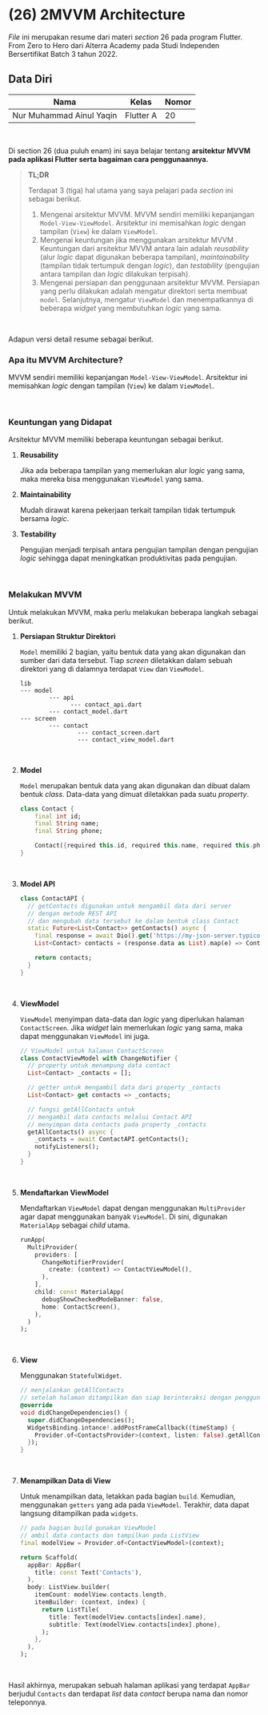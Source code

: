 # **(26) 2MVVM Architecture**

*File* ini merupakan resume dari materi *section* 26 pada program Flutter. From Zero to Hero dari Alterra Academy pada Studi Independen Bersertifikat Batch 3 tahun 2022.

## **Data Diri**

| Nama                     | Kelas      | Nomor      |
|--------------------------|------------|------------|
| Nur Muhammad Ainul Yaqin | Flutter A  | 20         | 

</br>

Di section 26 (dua puluh enam) ini saya belajar tentang **arsitektur MVVM pada aplikasi Flutter serta bagaiman cara penggunaannya.**

> **TL;DR**
> 
> Terdapat 3 (tiga) hal utama yang saya pelajari pada *section* ini sebagai berikut.
>
>1. Mengenai arsitektur MVVM. MVVM sendiri memiliki kepanjangan `Model-View-ViewModel`. Arsitektur ini memisahkan *logic* dengan tampilan (`View`) ke dalam `ViewModel`.
>2. Mengenai keuntungan jika menggunakan arsitektur MVVM . Keuntungan dari arsitektur MVVM antara lain adalah *reusability* (alur *logic* dapat digunakan beberapa tampilan), *maintainability* (tampilan tidak tertumpuk dengan *logic*), dan *testability* (pengujian antara tampilan dan *logic* dilakukan terpisah).
>3. Mengenai persiapan dan penggunaan arsitektur MVVM. Persiapan yang perlu dilakukan adalah mengatur direktori serta membuat `model`. Selanjutnya, mengatur `ViewModel` dan menempatkannya di beberapa *widget* yang membutuhkan *logic* yang sama.

</br>

Adapun versi detail resume sebagai berikut.

### **Apa itu MVVM Architecture?**

MVVM sendiri memiliki kepanjangan `Model-View-ViewModel`. Arsitektur ini memisahkan *logic* dengan tampilan (`View`) ke dalam `ViewModel`.


</br>

### **Keuntungan yang Didapat**

Arsitektur MVVM memiliki beberapa keuntungan sebagai berikut.

1. **Reusability**
    
    Jika ada beberapa tampilan yang memerlukan alur *logic* yang sama, maka mereka bisa menggunakan `ViewModel` yang sama.
    
2. **Maintainability**
    
    Mudah dirawat karena pekerjaan terkait tampilan tidak tertumpuk bersama *logic*.
    
3. **Testability**
    
    Pengujian menjadi terpisah antara pengujian tampilan dengan pengujian *logic* sehingga dapat meningkatkan produktivitas pada pengujian.
    

</br>

### **Melakukan MVVM**

Untuk melakukan MVVM, maka perlu melakukan beberapa langkah sebagai berikut.

1. **Persiapan Struktur Direktori**
    
    `Model` memiliki 2 bagian, yaitu bentuk data yang akan digunakan dan sumber dari data tersebut. Tiap *screen* diletakkan dalam sebuah direktori yang di dalamnya terdapat `View` dan `ViewModel`.
    
    ```
    lib
    --- model
    		--- api
    			  --- contact_api.dart
    		---	contact_model.dart
    --- screen
    		--- contact
    				--- contact_screen.dart
    				--- contact_view_model.dart			
    
    ```
    

</br>

2. **Model**
    
    `Model` merupakan bentuk data yang akan digunakan dan dibuat dalam bentuk *class*. Data-data yang dimuat diletakkan pada suatu *property*.
    
    ```dart
    class Contact {
    	final int id;
    	final String name;
    	final String phone;
    
    	Contact({required this.id, required this.name, required this.phone});
    }
    ```
    

</br>

3. **Model API**
    
    ```dart
    class ContactAPI {
      // getContacts digunakan untuk mengambil data dari server
      // dengan metode REST API
      // dan mengubah data tersebut ke dalam bentuk class Contact
      static Future<List<Contact>> getContacts() async {
        final response = await Dio().get('https://my-json-server.typicode.com/typicode/demo/posts');
        List<Contact> contacts = (response.data as List).map(e) => Contact(id: e['id'], name: e['name'], email: e['email'], phone: e['phone'])).toList();
    
        return contacts;
      }
    }
    ```
    

</br>

4. **ViewModel**
    
    `ViewModel` menyimpan data-data dan *logic* yang diperlukan halaman `ContactScreen`. Jika *widget* lain memerlukan *logic* yang sama, maka dapat menggunakan `ViewModel` ini juga.
    
    ```dart
    // ViewModel untuk halaman ContactScreen
    class ContactViewModel with ChangeNotifier {
      // property untuk menampung data contact
      List<Contact> _contacts = [];
    
      // getter untuk mengambil data dari property _contacts
      List<Contact> get contacts => _contacts;
    
      // fungsi getAllContacts untuk
      // mengambil data contacts melalui Contact API
      // menyimpan data contacts pada property _contacts
      getAllContacts() async {
        _contacts = await ContactAPI.getContacts();
        notifyListeners();
      }
    }
    ```

</br> 

5. **Mendaftarkan ViewModel**
    
    Mendaftarkan `ViewModel` dapat dengan menggunakan `MultiProvider` agar dapat menggunakan banyak `ViewModel`. Di sini, digunakan `MaterialApp` sebagai *child* utama.
    
    ```dart
    runApp(
      MultiProvider(
        providers: [
          ChangeNotifierProvider(
            create: (context) => ContactViewModel(),
          ),
        ],
        child: const MaterialApp(
          debugShowCheckedModeBanner: false,
          home: ContactScreen(),
        ),
      )
    );
    ```


</br> 

6. **View**
    
    Menggunakan `StatefulWidget`.
    
    ```dart
    // menjalankan getAllContacts
    // setelah halaman ditampilkan dan siap berinteraksi dengan pengguna
    @override
    void didChangeDependencies() {
      super.didChangeDependencies();
      WidgetsBinding.intance!.addPostFrameCallback((timeStamp) {
        Provider.of<ContactsProvider>(context, listen: false).getAllContacts();
      });
    }
    ```


</br> 

7. **Menampilkan Data di View**
    
    Untuk menampilkan data, letakkan pada bagian `build`. Kemudian, menggunakan `getters` yang ada pada `ViewModel`. Terakhir, data dapat langsung ditampilkan pada `widgets`.
    
    ```dart
    // pada bagian build gunakan ViewModel
    // ambil data contacts dan tampilkan pada ListView
    final modelView = Provider.of<ContactViewModel>(context);
    
    return Scaffold(
      appBar: AppBar(
        title: const Text('Contacts'),
      ),
      body: ListView.builder(
        itemCount: modelView.contacts.length,
        itemBuilder: (context, index) {
          return ListTile(
            title: Text(modelView.contacts[index].name),
            subtitle: Text(modelView.contacts[index].phone),
          );
        },
      ),
    );
    ```
    

</br>

Hasil akhirnya, merupakan sebuah halaman aplikasi yang terdapat `AppBar` berjudul `Contacts` dan terdapat *list* data *contact* berupa nama dan nomor teleponnya.
